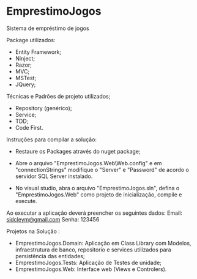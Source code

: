 # EmprestimoJogos
Sistema de empréstimo de jogos

Package utilizados:
* Entity Framework;
* Ninject;
* Razor;
* MVC;
* MSTest;
* JQuery;

Técnicas e Padrões de projeto utilizados;
* Repository (genérico);
* Service;
* TDD;
* Code First.

Instruções para compilar a solução:

* Restaure os Packages através do nuget package;

* Abre o arquivo "EmprestimoJogos.Web\Web.config" e em "connectionStrings" modifique o "Server" e "Password" de acordo o servidor SQL Server instalado.
 
  <connectionStrings>
    <add name="Emprestimo" connectionString="Server=xxxxxx;Database=Emprestimo;User ID=sa;Password=xxxxx;" providerName="System.Data.SqlClient" />
  </connectionStrings>


* No visual studio, abra o arquivo "EmprestimoJogos.sln", defina o "EmprestimoJogos.Web" como projeto de inicialização, compile e execute.

Ao executar a aplicação deverá preencher os seguintes dados:
Email: sidcleym@gmail.com
Senha: 123456

Projetos na Solução :

* EmprestimoJogos.Domain: Aplicação em Class Library com Modelos, infraestrutura de banco, repositorio e services utilizados para persistência das entidades;
* EmprestimoJogos.Tests: Aplicação de Testes de unidade;
* EmprestimoJogos.Web: Interface web (Views e Controlers).
